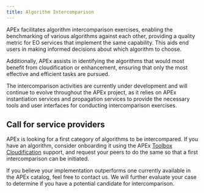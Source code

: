 ```yaml
---
title: Algorithm Intercomparison
---
```


APEx facilitates algorithm intercomparison exercises, enabling the benchmarking of various algorithms against each
other, providing a quality metric for EO services that implement the same capability. This aids end users in making
informed decisions about which algorithm to choose.

Additionally, APEx assists in identifying the algorithms that would most benefit from cloudification or enhancement,
ensuring that only the most effective and efficient tasks are pursued.

The intercomparison activities are currently under development and will continue to evolve throughout the APEx project,
as it relies on APEx instantiation services and propagation services to provide the necessary tools and user interfaces
for conducting intercomparison exercises.

## Call for service providers

APEx is looking for a first category of algorithms to be intercompared. If you have an algorithm, consider onboarding it
using the APEx [Toolbox Cloudification](./toolboxcloud.md) support, and request your peers to do the same so that a first
intercomparison can be initiated.

If you believe your implementation outperforms one currently available in the APEx catalog, feel free to contact us.
We will further evaluate your case to determine if you have a potential candidate for intercomparison.
